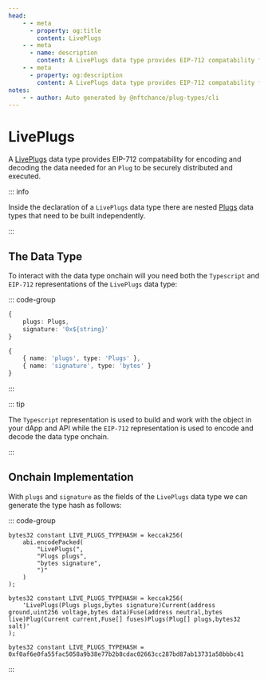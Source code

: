 ```yaml
---
head:
    - - meta
      - property: og:title
        content: LivePlugs
    - - meta
      - name: description
        content: A LivePlugs data type provides EIP-712 compatability for encoding and decoding.
    - - meta
      - property: og:description
        content: A LivePlugs data type provides EIP-712 compatability for encoding and decoding. 
notes:
    - - author: Auto generated by @nftchance/plug-types/cli
---
```


# LivePlugs

A [LivePlugs](/generated/base-types/LivePlugs) data type provides EIP-712 compatability for encoding and decoding the data needed for an `Plug` to be securely distributed and executed. 

::: info
                
Inside the declaration of a `LivePlugs` data type there are nested [Plugs](/generated/base-types/Plugs) data types that need to be built independently.
                    
:::

## The Data Type

To interact with the data type onchain will you need both the `Typescript` and `EIP-712` representations of the `LivePlugs` data type: 

::: code-group

``` typescript [Typescript/Javascript]
{
    plugs: Plugs,
	signature: '0x${string}' 
}
```

```typescript [EIP-712]
{
    { name: 'plugs', type: 'Plugs' },
	{ name: 'signature', type: 'bytes' } 
}
```

:::

::: tip

The `Typescript` representation is used to build and work with the object in your dApp and API while the `EIP-712` representation is used to encode and decode the data type onchain.

:::

## Onchain Implementation

With `plugs` and `signature` as the fields of the `LivePlugs` data type we can generate the type hash as follows:

::: code-group

```solidity [Verbose.sol]
bytes32 constant LIVE_PLUGS_TYPEHASH = keccak256(
    abi.encodePacked(
        "LivePlugs(",
		"Plugs plugs",
		"bytes signature",
        ")"
    )
);
```

```solidity [Inline.sol]
bytes32 constant LIVE_PLUGS_TYPEHASH = keccak256(
    'LivePlugs(Plugs plugs,bytes signature)Current(address ground,uint256 voltage,bytes data)Fuse(address neutral,bytes live)Plug(Current current,Fuse[] fuses)Plugs(Plug[] plugs,bytes32 salt)'
);
```

```solidity [Hash.sol]
bytes32 constant LIVE_PLUGS_TYPEHASH = 0xf0af6e0fa55fac5058a9b38e77b2b8cdac02663cc287bd87ab13731a58bbbc41
```

:::